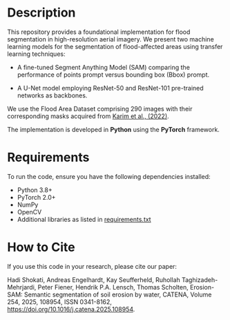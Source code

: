 
# Description
This repository provides a foundational implementation for flood segmentation in high-resolution aerial imagery.  We present two machine learning models for the segmentation of flood-affected areas using transfer learning techniques: 

* A fine-tuned Segment Anything Model (SAM) comparing the performance of points prompt versus bounding box (Bbox) prompt.
   
* A U-Net model employing ResNet-50 and ResNet-101 pre-trained networks as backbones.
   
We use the Flood Area Dataset comprising 290 images with their corresponding masks acquired from [Karim et al., (2022)](https://www.kaggle.com/datasets/faizalkarim/flood-area-segmentation).

The implementation is developed in **Python** using the **PyTorch** framework.

# Requirements
To run the code, ensure you have the following dependencies installed:

* Python 3.8+
* PyTorch 2.0+
* NumPy
* OpenCV
* Additional libraries as listed in [requirements.txt](https://github.com/hadi1994shokati/Soil-erosion-segmentation/blob/main/requirements.txt)


# How to Cite
If you use this code in your research, please cite our paper:

Hadi Shokati, Andreas Engelhardt, Kay Seufferheld, Ruhollah Taghizadeh-Mehrjardi, Peter Fiener, Hendrik P.A. Lensch, Thomas Scholten,
Erosion-SAM: Semantic segmentation of soil erosion by water,
CATENA,
Volume 254,
2025,
108954,
ISSN 0341-8162,
https://doi.org/10.1016/j.catena.2025.108954.
